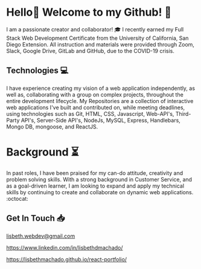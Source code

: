 # Hello👋 Welcome to my Github! :rocket:

I am a passionate creator and collaborator! :mortar_board: I recently earned my Full Stack Web Development Certificate from the University of California, San Diego Extension. All instruction and materials were provided through Zoom, Slack, Google Drive, GitLab and GitHub, due to the COVID-19 crisis.

## Technologies :computer:

I have experience creating my vision of a web application independently, as well as, collaborating with a group on complex projects, throughout the entire development lifecycle. My Repositories are a collection of interactive web applications I've built and contributed on, while meeting deadlines, using technologies such as Git, HTML, CSS, Javascript, Web-API's, Third-Party API's, Server-Side API's, NodeJs, MySQL, Express, Handlebars, Mongo DB, mongoose, and ReactJS. 

# Background :hourglass_flowing_sand:

In past roles, I have been praised for my can-do attitude, creativity and problem solving skills. With a strong background in Customer Service, and as a goal-driven learner, I am looking to expand and apply my technical skills by continuing to create and collaborate on dynamic web applications. :octocat:

## Get In Touch :inbox_tray:

lisbeth.webdev@gmail.com

https://www.linkedin.com/in/lisbethdmachado/

https://lisbethmachado.github.io/react-portfolio/



<!--
**lisbethmachado/lisbethmachado** is a ✨ _special_ ✨ repository because its `README.md` (this file) appears on your GitHub profile.

Here are some ideas to get you started:

- 🔭 I’m currently working on ...
- 🌱 I’m currently learning ...
- 👯 I’m looking to collaborate on ...
- 🤔 I’m looking for help with ...
- 💬 Ask me about ...
- 📫 How to reach me: ...
- 😄 Pronouns: ...
- ⚡ Fun fact: ...
-->
